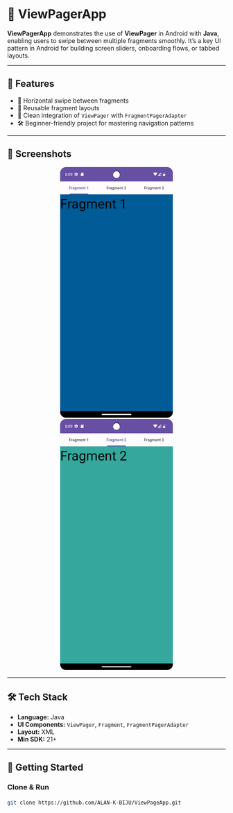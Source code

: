# 📖 ViewPagerApp

**ViewPagerApp** demonstrates the use of **ViewPager** in Android with **Java**, enabling users to swipe between multiple fragments smoothly. It’s a key UI pattern in Android for building screen sliders, onboarding flows, or tabbed layouts.

---

## 🎯 Features

- 🔄 Horizontal swipe between fragments
- 🧩 Reusable fragment layouts
- 📱 Clean integration of `ViewPager` with `FragmentPagerAdapter`
- 🛠️ Beginner-friendly project for mastering navigation patterns

---

## 📸 Screenshots

<div align="center">
  <img src="https://github.com/ALAN-K-BIJU/ViewPageApp/blob/main/screenshots/fragment1.png" alt="Fragment 1" width="260"/>
  <img src="https://github.com/ALAN-K-BIJU/ViewPageApp/blob/main/screenshots/fragment2.png" alt="Fragment 2" width="260"/>
</div>

---

## 🛠️ Tech Stack

- **Language:** Java  
- **UI Components:** `ViewPager`, `Fragment`, `FragmentPagerAdapter`  
- **Layout:** XML  
- **Min SDK:** 21+

---

## 🚀 Getting Started

### Clone & Run
```bash
git clone https://github.com/ALAN-K-BIJU/ViewPageApp.git
